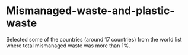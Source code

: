# Mismanaged-waste-and-plastic-waste
Selected some of the countries (around 17 countries) from the world list where total mismanaged waste was more than 1%.
